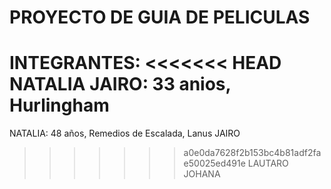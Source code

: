 # PROYECTO DE GUIA DE PELICULAS
INTEGRANTES:
<<<<<<< HEAD
NATALIA
JAIRO: 33 anios, Hurlingham
=======
NATALIA: 48 años, Remedios de Escalada, Lanus
JAIRO
>>>>>>> a0e0da7628f2b153bc4b81adf2fae50025ed491e
LAUTARO
JOHANA
